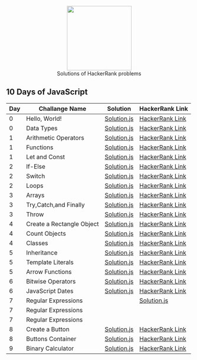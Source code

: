 <p align="center">
    <a href="https://www.hackerrank.com/furkankasikci45">
        <img height=175 src="https://hrcdn.net/hackerrank/assets/styleguide/logo_wordmark-13074b67abceb42ce8fd38bdeaac6926.svg">
    </a>
    <br>Solutions of HackerRank problems
</p>

## 10 Days of JavaScript
| Day | Challange Name | Solution | HackerRank Link |
|-----|----------------|----------|-----------------|
|  0  | Hello, World! |[Solution.js](https://github.com/kashichi/HackerRank-Solutions/blob/main/src/10_Days_Of_JS/1helloworld.js)|[HackerRank Link](https://www.hackerrank.com/challenges/js10-hello-world)|
|  0  | Data Types |[Solution.js](https://github.com/kashichi/HackerRank-Solutions/blob/main/src/10_Days_Of_JS/2datatypes.js)|[HackerRank Link](https://www.hackerrank.com/challenges/js10-data-types)|
|  1  | Arithmetic Operators |[Solution.js](https://github.com/kashichi/HackerRank-Solutions/blob/main/src/10_Days_Of_JS/4arithmeticoperators.js)|[HackerRank Link](https://www.hackerrank.com/challenges/js10-arithmetic-operators)|
|  1  | Functions |[Solution.js](https://github.com/kashichi/HackerRank-Solutions/blob/main/src/10_Days_Of_JS/5functions.js)|[HackerRank Link](https://www.hackerrank.com/challenges/js10-function)|
|  1  | Let and Const |[Solution.js](https://github.com/kashichi/HackerRank-Solutions/blob/main/src/10_Days_Of_JS/6letandcost.js)|[HackerRank Link](https://www.hackerrank.com/challenges/js10-let-and-const)|
|  2  | If-Else |[Solution.js](https://github.com/kashichi/HackerRank-Solutions/blob/main/src/10_Days_Of_JS/7ifelse.js)|[HackerRank Link](https://www.hackerrank.com/challenges/js10-if-else)|
|  2  | Switch |[Solution.js](https://github.com/kashichi/HackerRank-Solutions/blob/main/src/10_Days_Of_JS/8switchcase.js)|[HackerRank Link](https://www.hackerrank.com/challenges/js10-switch)|
|  2  | Loops |[Solution.js](https://github.com/kashichi/HackerRank-Solutions/blob/main/src/10_Days_Of_JS/3loops.js)|[HackerRank Link](https://www.hackerrank.com/challenges/js10-loops)|
|  3  | Arrays |[Solution.js](https://github.com/kashichi/HackerRank-Solutions/blob/main/src/10_Days_Of_JS/9arrays.js)|[HackerRank Link](https://www.hackerrank.com/challenges/js10-arrays)|
|  3  | Try,Catch,and Finally |[Solution.js](https://github.com/kashichi/HackerRank-Solutions/blob/main/src/10_Days_Of_JS/10trycatch.js)|[HackerRank Link](https://www.hackerrank.com/challenges/js10-try-catch-and-finally/)|
|  3  | Throw |[Solution.js](https://github.com/kashichi/HackerRank-Solutions/blob/main/src/10_Days_Of_JS/11throw.js)|[HackerRank Link](https://www.hackerrank.com/challenges/js10-throw)|
|  4  | Create a Rectangle Object |[Solution.js](https://github.com/kashichi/HackerRank-Solutions/blob/main/src/10_Days_Of_JS/12object.js)|[HackerRank Link](https://www.hackerrank.com/challenges/js10-objects)|
|  4  | Count Objects |[Solution.js](https://github.com/kashichi/HackerRank-Solutions/blob/main/src/10_Days_Of_JS/13countobject.js)|[HackerRank Link](https://www.hackerrank.com/challenges/js10-count-objects)|
|  4  | Classes |[Solution.js](https://github.com/kashichi/HackerRank-Solutions/blob/main/src/10_Days_Of_JS/14classes.js)|[HackerRank Link](https://www.hackerrank.com/challenges/js10-class)|
|  5  | Inheritance |[Solution.js](https://github.com/kashichi/HackerRank-Solutions/blob/main/src/10_Days_Of_JS/15inheritance.js)|[HackerRank Link](https://www.hackerrank.com/challenges/js10-inheritance)|
|  5  | Template Literals |[Solution.js](https://github.com/kashichi/HackerRank-Solutions/blob/main/src/10_Days_Of_JS/16template.js)|[HackerRank Link](https://www.hackerrank.com/challenges/js10-template-literals)|
|  5  | Arrow Functions |[Solution.js](https://github.com/kashichi/HackerRank-Solutions/blob/main/src/10_Days_Of_JS/17arrowfunction.js)|[HackerRank Link](https://www.hackerrank.com/challenges/js10-arrows)|
|  6  | Bitwise Operators |[Solution.js](https://github.com/kashichi/HackerRank-Solutions/blob/main/src/10_Days_Of_JS/19bitwise.js)|[HackerRank Link](https://www.hackerrank.com/challenges/js10-bitwise)|
|  6  | JavaScript Dates |[Solution.js](https://github.com/kashichi/HackerRank-Solutions/blob/main/src/10_Days_Of_JS/18date.js)|[HackerRank Link](https://www.hackerrank.com/challenges/js10-date)|
|  7  | Regular Expressions | |[Solution.js](https://github.com/kashichi/HackerRank-Solutions/blob/main/src/10_Days_Of_JS/20regex1.js)|[HackerRank Link](https://www.hackerrank.com/challenges/js10-regexp-1)|
|  7  | Regular Expressions || |[Solution.js](https://github.com/kashichi/HackerRank-Solutions/blob/main/src/10_Days_Of_JS/21regex2.js)|[HackerRank Link](https://www.hackerrank.com/challenges/js10-regexp-2)|
|  7  | Regular Expressions ||| |[Solution.js](https://github.com/kashichi/HackerRank-Solutions/blob/main/src/10_Days_Of_JS/22regex3.js)|[HackerRank Link](https://www.hackerrank.com/challenges/js10-regexp-3)|
|  8  | Create a Button |[Solution.js](https://github.com/kashichi/HackerRank-Solutions/tree/main/src/10_Days_Of_JS/createButton)|[HackerRank Link](https://www.hackerrank.com/challenges/js10-create-a-button)|
|  8  | Buttons Container |[Solution.js](https://github.com/kashichi/HackerRank-Solutions/tree/main/src/10_Days_Of_JS/buttonsContainer)|[HackerRank Link](https://www.hackerrank.com/challenges/js10-buttons-container)|
|  9  | Binary Calculator |[Solution.js](https://github.com/kashichi/HackerRank-Solutions/tree/main/src/10_Days_Of_JS/binaryCalculator)|[HackerRank Link](https://www.hackerrank.com/challenges/js10-binary-calculator)|
